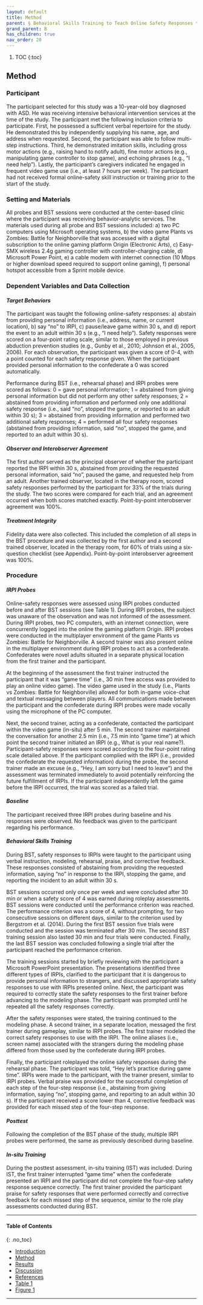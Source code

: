 ```yaml
---
layout: default
title: Method  
parent: § Behavioral Skills Training to Teach Online Safety Responses to Youth with Autism Spectrum Disorder  
grand_parent: B 
has_children: true
nav_order: 20 
---
```

<style>
.dont-break-out {
  /* These are technically the same, but use both */
  overflow-wrap: break-word;
  word-wrap: break-word;

     -ms-word-break: break-all;
  /* This is the dangerous one in WebKit, as it breaks things wherever */
  word-break: break-all;
  /* Instead use this non-standard one: */
  word-break: break-word;
}

.youtube-container {
    position: relative;
    width: 100%;
    height: 0;
    padding-bottom: 56.25%;
}
.youtube-video {
    position: absolute;
    top: 0;
    left: 0;
    width: 100%;
    height: 100%;
}

</style>

<div class="dont-break-out" markdown="1">

1. TOC
{:toc}

## Method

### Participant 
The participant selected for this study was a 10-year-old boy diagnosed with ASD. He was receiving intensive behavioral intervention services at the time of the study. The participant met the following inclusion criteria to participate. First, he possessed a sufficient verbal repertoire for the study. He demonstrated this by independently supplying his name, age, and address when requested. Second, the participant was able to follow multi-step instructions. Third, he demonstrated imitation skills, including gross motor actions (e.g., raising hand to notify adult), fine motor actions (e.g., manipulating game controller to stop game), and echoing phrases (e.g., “I need help”). Lastly, the participant’s caregivers indicated he engaged in frequent video game use (i.e., at least 7 hours per week). The participant had not received formal online-safety skill instruction or training prior to the start of the study.

### Setting and Materials
All probes and BST sessions were conducted at the center-based clinic where the participant was receiving behavior-analytic services. The materials used during all probe and BST sessions included: a) two PC computers using Microsoft operating systems, b) the video game Plants vs Zombies: Battle for Neighborville that was accessed with a digital subscription to the online gaming platform Origin (Electronic Arts), c) Easy-SMX wireless 2.4g gaming controller with controller-charging cable, d) Microsoft Power Point, e) a cable modem with internet connection (10 Mbps or higher download speed required to support online gaming), f) personal hotspot accessible from a Sprint mobile device.

### Dependent Variables and Data Collection

#### *Target Behaviors*
The participant was taught the following online-safety responses: a) abstain from providing personal information (i.e., address, name, or current location), b) say “no” to IRPI, c) pause/leave game within 30 s, and d) report the event to an adult within 30 s (e.g., “I need help”). Safety responses were scored on a four-point rating scale, similar to those employed in previous abduction prevention studies (e.g., Gunby et al., 2010; Johnson et al., 2005, 2006). For each observation, the participant was given a score of 0-4, with a point counted for each safety response given. When the participant provided personal information to the confederate a 0 was scored automatically.

Performance during BST (i.e., rehearsal phase) and IRPI probes were scored as follows: 0 = gave personal information; 1 = abstained from giving personal information but did not perform any other safety responses; 2 = abstained from providing information and performed only one additional safety response (i.e., said “no”, stopped the game, or reported to an adult within 30 s); 3 = abstained from providing information and performed two additional safety responses; 4 = performed all four safety responses (abstained from providing information, said “no”, stopped the game, and reported to an adult within 30 s).

#### *Observer and Interobserver Agreement*
The first author served as the principal observer of whether the participant reported the IRPI within 30 s, abstained from providing the requested personal information, said “no”, paused the game, and requested help from an adult. Another trained observer, located in the therapy room, scored safety responses performed by the participant for 33% of the trials during the study. The two scores were compared for each trial, and an agreement occurred when both scores matched exactly. Point-by-point interobserver agreement was 100%.

#### *Treatment Integrity*
Fidelity data were also collected. This included the completion of all steps in the BST procedure and was collected by the first author and a second trained observer, located in the therapy room, for 60% of trials using a six-question checklist (see Appendix). Point-by-point interobserver agreement was 100%.

### Procedure

#### *IRPI Probes*
Online-safety responses were assessed using IRPI probes conducted before and after BST sessions (see Table 1). During IRPI probes, the subject was unaware of the observation and was not informed of the assessment. During IRPI probes, two PC computers, with an internet connection, were concurrently logged into the online the gaming platform Origin. IRPI probes were conducted in the multiplayer environment of the game Plants vs Zombies: Battle for Neighborville. A second trainer was also present online in the multiplayer environment during IRPI probes to act as a confederate. Confederates were novel adults situated in a separate physical location from the first trainer and the participant.

At the beginning of the assessment the first trainer instructed the participant that it was “game time” (i.e., 30 min free access was provided to play an online video game). The video game used in the study (i.e., Plants vs Zombies: Battle for Neighborville) allowed for both in-game voice-chat and textual messaging between players. All communications made between the participant and the confederate during IRPI probes were made vocally using the microphone of the PC computer.

Next, the second trainer, acting as a confederate, contacted the participant within the video game (in-situ) after 5 min. The second trainer maintained the conversation for another 2.5 min (i.e., 7.5 min into “game time”) at which point the second trainer initiated an IRPI (e.g., What is your real name?). Participant-safety responses were scored according to the four-point rating scale detailed above. If the participant complied with the IRPI (i.e., provided the confederate the requested information) during the probe, the second trainer made an excuse (e.g., “Hey, I am sorry but I need to leave”) and the assessment was terminated immediately to avoid potentially reinforcing the future fulfillment of IRPIs. If the participant independently left the game before the IRPI occurred, the trial was scored as a failed trial.

#### *Baseline*
The participant received three IRPI probes during baseline and his responses were observed. No feedback was given to the participant regarding his performance.

#### *Behavioral Skills Training*
During BST, safety responses to IRPIs were taught to the participant using verbal instruction, modeling, rehearsal, praise, and corrective feedback. These responses consisted of abstaining from providing the requested information, saying “no” in response to the IRPI, stopping the game, and reporting the incident to an adult within 30 s.

BST sessions occurred only once per week and were concluded after 30 min or when a safety score of 4 was earned during roleplay assessments. BST sessions were conducted until the performance criterion was reached. The performance criterion was a score of 4, without prompting, for two consecutive sessions on different days, similar to the criterion used by Bergstrom et al. (2014). During the first BST session five trials were conducted and the session was terminated after 30 min. The second BST training session also lasted 30 min and four trials were conducted. Finally, the last BST session was concluded following a single trial after the participant reached the performance criterion.

The training sessions started by briefly reviewing with the participant a Microsoft PowerPoint presentation. The presentations identified three different types of IRPIs, clarified to the participant that it is dangerous to provide personal information to strangers, and discussed appropriate safety responses to use with IRPIs presented online. Next, the participant was required to correctly state the safety responses to the first trainer before advancing to the modeling phase. The participant was prompted until he repeated all the safety responses correctly.

After the safety responses were stated, the training continued to the modeling phase. A second trainer, in a separate location, messaged the first trainer during gameplay, similar to IRPI probes. The first trainer modeled the correct safety responses to use with the IRPI. The online aliases (i.e., screen name) associated with the strangers during the modeling phase differed from those used by the confederate during IRPI probes.

Finally, the participant roleplayed the online safety responses during the rehearsal phase. The participant was told, “Hey let’s practice during game time”. IRPIs were made to the participant, with the trainer present, similar to IRPI probes. Verbal praise was provided for the successful completion of each step of the four-step response (i.e., abstaining from giving information, saying “no”, stopping game, and reporting to an adult within 30 s). If the participant received a score lower than 4, corrective feedback was provided for each missed step of the four-step response.

#### *Posttest*
Following the completion of the BST phase of the study, multiple IRPI probes were performed, the same as previously described during baseline.

#### *In-situ Training*
During the posttest assessment, in-situ training (IST) was included. During IST, the first trainer interrupted “game time” when the confederate presented an IRPI and the participant did not complete the four-step safety response sequence correctly. The first trainer provided the participant praise for safety responses that were performed correctly and corrective feedback for each missed step of the sequence, similar to the role play assessments conducted during BST.

***

#### Table of Contents
{: .no_toc}

<ul><li> <a href="/docs/B/behavioral-sklls-training-to-teach-online-safety-responses-to-youth-with-autism-spectrum-disorder-1/">Introduction</a></li><li> <a href="/docs/B/behavioral-sklls-training-to-teach-online-safety-responses-to-youth-with-autism-spectrum-disorder-2/">Method</a></li><li> <a href="/docs/B/behavioral-sklls-training-to-teach-online-safety-responses-to-youth-with-autism-spectrum-disorder-3/">Results</a></li><li> <a href="/docs/B/behavioral-sklls-training-to-teach-online-safety-responses-to-youth-with-autism-spectrum-disorder-4/">Discussion</a></li><li> <a href="/docs/B/behavioral-sklls-training-to-teach-online-safety-responses-to-youth-with-autism-spectrum-disorder-5/">References</a></li><li> <a href="/docs/B/behavioral-sklls-training-to-teach-online-safety-responses-to-youth-with-autism-spectrum-disorder-6/">Table 1</a></li><li> <a href="/docs/B/behavioral-sklls-training-to-teach-online-safety-responses-to-youth-with-autism-spectrum-disorder-7/">Figure 1</a></li></ul>

***

</div>
